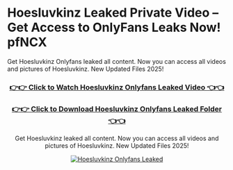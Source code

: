 # Hoesluvkinz Leaked Private Video – Get Access to OnlyFans Leaks Now! pfNCX

Get Hoesluvkinz Onlyfans leaked all content. Now you can access all videos and pictures of Hoesluvkinz. New Updated Files 2025!  
<div align="center">
  
### [👉👉 Click to Watch Hoesluvkinz Onlyfans Leaked Video 👈👈](https://links2leaks.com/hoesluvkinz)  
### [👉👉 Click to Download Hoesluvkinz Onlyfans Leaked Folder 👈👈](https://links2leaks.com/hoesluvkinz)  

Get Hoesluvkinz leaked all content. Now you can access all videos and pictures of Hoesluvkinz. New Updated Files 2025!  

[![Hoesluvkinz Onlyfans Leaked](https://i.ibb.co/93hzkbrt/l2l.gif)](https://links2leaks.com/hoesluvkinz)  

</div>
